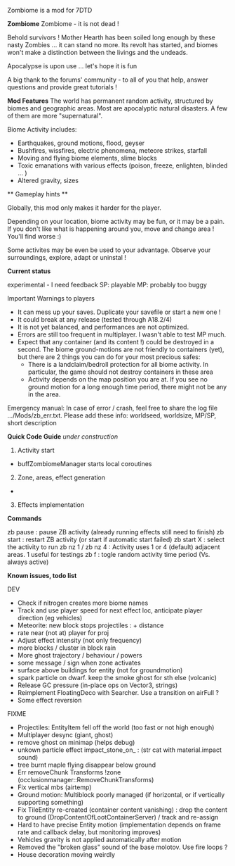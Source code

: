 Zombiome is a mod for 7DTD

**Zombiome**
Zombiome - it is not dead ! 

 Behold survivors !
Mother Hearth has been soiled long enough by these nasty Zombies ... it can stand no more.
Its revolt has started, and biomes won't make a distinction between the livings and the undeads.

Apocalypse is upon use ... let's hope it is fun


A big thank to the forums' community - to all of you that help, answer questions and provide great tutorials !

**Mod Features**
The world has permanent random activity, structured by biomes and geographic areas. Most are
apocalyptic natural disasters. A few of them are more "supernatural".

Biome Activity includes:
- Earthquakes, ground motions, flood, geyser
- Bushfires, wissfires, electric phenomena, meteore strikes, starfall
- Moving and flying biome elements, slime blocks 
- Toxic emanations with various effects (poison, freeze, enlighten, blinded ... )
- Altered gravity, sizes 


** Gameplay hints **

Globally, this mod only makes it harder for the player.

Depending on your location, biome activity may be fun, or it may be a pain.
If you don't like what is happening around you, move and change area ! You'll find worse :)

Some activites may be even be used to your advantage. Observe your surroundings, explore, adapt or uninstal !

**Current status**

experimental - I need feedback
SP: playable
MP: probably too buggy

Important Warnings to players
- It can mess up your saves. Duplicate your savefile or start a new one !
- It could break at any release (tested through A18.2/4)
- It is not yet balanced, and performances are not optimized.
- Errors are still too frequent in multiplayer. I wasn't able to test MP much. 
- Expect that any container (and its content !) could be destroyed in a second. The biome ground-motions are not friendly to containers (yet), but
there are 2 things you can do for your most precious safes:
	- There is a landclaim/bedroll protection for all biome activity. In particular, the game should not destroy containers in these area
	- Activity depends on the map position you are at. If you see no ground motion for a long enough time period, there might not be any in the area.


Emergency manual: In case of error / crash, feel free to share the log file
.../Mods/zb_err.txt. Please add these info: worldseed, worldsize, MP/SP, short description

**Quick Code Guide**
*under construction*

1) Activity start
- buffZombiomeManager starts local coroutines


2) Zone, areas, effect generation
- 


3) Effects implementation


**Commands**

zb pause : pause ZB activity (already running effects still need to finish)
zb start : restart ZB activity (or start if automatic start failed)
zb start X : select the activity to run
zb nz 1 / zb nz 4 : Activity uses 1 or 4 (default) adjacent areas. 1 useful for testings
zb f : togle random activity time period (Vs. always active)

**Known issues, todo list**

DEV
- Check if nitrogen creates more biome names
- Track and use player speed for next effect loc, anticipate player direction (eg vehicles)
- Meteorite: new block stops projectiles : + distance
- rate near (not at) player for proj
- Adjust effect intensity (not only frequency)
- more blocks / cluster in block rain
- More ghost trajectory / behaviour / powers
- some message / sign when zone activates
- surface above buildings for entity (not for groundmotion)
- spark particle on dwarf. keep the smoke ghost for sth else (volcanic)
- Release GC pressure (in-place ops on Vector3, strings)
- Reimplement FloatingDeco with Searcher. Use a transition on airFull ?
- Some effect reversion

FIXME
- Projectiles: EntityItem fell off the world (too fast or not high enough)
- Multiplayer desync (giant, ghost)
- remove ghost on minimap (helps debug)
- unkown particle effect impact_stone_on_ : (str cat with material.impact sound)
- tree burnt maple flying disappear below ground
- Err removeChunk Transforms !zone (occlusionmanager::RemoveChunkTransforms)
- Fix vertical mbs (airtemp)
- Ground motion: Multiblock poorly managed (if horizontal, or if vertically supporting something)
- Fix TileEntity re-created (container content vanishing) : drop the content to ground (DropContentOfLootContainerServer) / track and re-assign
- Hard to have precise Entity motion (implementation depends on frame rate and callback delay, but monitoring improves)
- Vehicles gravity is not applied automatically after motion
- Removed the "broken glass" sound of the base molotov. Use fire loops ?
- House decoration moving weirdly
